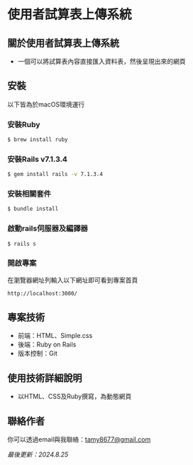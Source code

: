 # 使用者試算表上傳系統

## 關於使用者試算表上傳系統
- 一個可以將試算表內容直接匯入資料表，然後呈現出來的網頁
  
<!-- ## 專案畫面與功能介紹 -->

## 安裝
以下皆為於macOS環境運行
### 安裝Ruby
```bash
$ brew install ruby
```
### 安裝Rails v7.1.3.4
```bash
$ gem install rails -v 7.1.3.4
```
### 安裝相關套件
```bash
$ bundle install
```
### 啟動rails伺服器及編譯器
```bash
$ rails s
```
### 開啟專案
在瀏覽器網址列輸入以下網址即可看到專案首頁
```bash
http://localhost:3000/
```

## 專案技術
- 前端：HTML、Simple.css
- 後端：Ruby on Rails
- 版本控制：Git

## 使用技術詳細說明
- 以HTML、CSS及Ruby撰寫，為動態網頁

## 聯絡作者
你可以透過email與我聯絡：tamy8677@gmail.com

<i>最後更新：2024.8.25</i>

